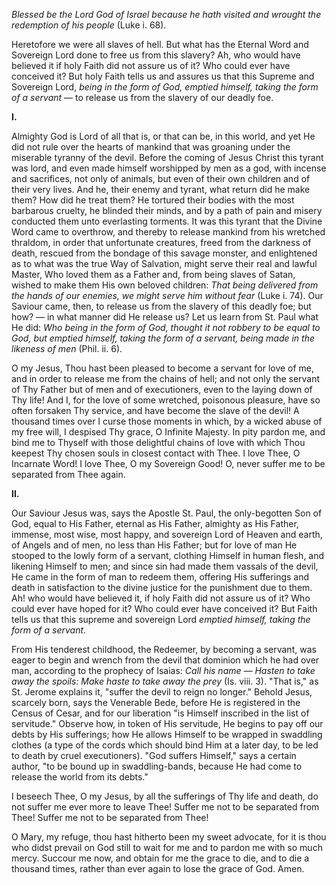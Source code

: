 
*Blessed be the Lord God of Israel because he hath visited and wrought the redemption of his people* (Luke i. 68).

Heretofore we were all slaves of hell. But what has the Eternal Word and Sovereign Lord done to free us from this slavery? Ah, who would have believed it if holy Faith did not assure us of it? Who could ever have conceived it? But holy Faith tells us and assures us that this Supreme and Sovereign Lord, *being in the form of God, emptied himself, taking the form of a servant* — to release us from the slavery of our deadly foe.

**I\.**

Almighty God is Lord of all that is, or that can be, in this world, and yet He did not rule over the hearts of mankind that was groaning under the miserable tyranny of the devil. Before the coming of Jesus Christ this tyrant was lord, and even made himself worshipped by men as a god, with incense and sacrifices, not only of animals, but even of their own children and of their very lives. And he, their enemy and tyrant, what return did he make them? How did he treat them? He tortured their bodies with the most barbarous cruelty, he blinded their minds, and by a path of pain and misery conducted them unto everlasting torments. It was this tyrant that the Divine Word came to overthrow, and thereby to release mankind from his wretched thraldom, in order that unfortunate creatures, freed from the darkness of death, rescued from the bondage of this savage monster, and enlightened as to what was the true Way of Salvation, might serve their real and lawful Master, Who loved them as a Father and, from being slaves of Satan, wished to make them His own beloved children: *That being delivered from the hands of our enemies, we might serve him without fear* (Luke i. 74). Our Saviour came, then, to release us from the slavery of this deadly foe; but how? — in what manner did He release us? Let us learn from St. Paul what He did: *Who being in the form of God, thought it not robbery to be equal to God, but emptied himself, taking the form of a servant, being made in the likeness of men* (Phil. ii. 6).

O my Jesus, Thou hast been pleased to become a servant for love of me, and in order to release me from the chains of hell; and not only the servant of Thy Father but of men and of executioners, even to the laying down of Thy life! And I, for the love of some wretched, poisonous pleasure, have so often forsaken Thy service, and have become the slave of the devil! A thousand times over I curse those moments in which, by a wicked abuse of my free will, I despised Thy grace, O Infinite Majesty. In pity pardon me, and bind me to Thyself with those delightful chains of love with which Thou keepest Thy chosen souls in closest contact with Thee. I love Thee, O Incarnate Word! I love Thee, O my Sovereign Good! O, never suffer me to be separated from Thee again.

**II\.**

Our Saviour Jesus was, says the Apostle St. Paul, the only-begotten Son of God, equal to His Father, eternal as His Father, almighty as His Father, immense, most wise, most happy, and sovereign Lord of Heaven and earth, of Angels and of men, no less than His Father; but for love of man He stooped to the lowly form of a servant, clothing Himself in human flesh, and likening Himself to men; and since sin had made them vassals of the devil, He came in the form of man to redeem them, offering His sufferings and death in satisfaction to the divine justice for the punishment due to them. Ah! who would have believed it, if holy Faith did not assure us of it? Who could ever have hoped for it? Who could ever have conceived it? But Faith tells us that this supreme and sovereign Lord *emptied himself, taking the form of a servant*.

From His tenderest childhood, the Redeemer, by becoming a servant, was eager to begin and wrench from the devil that dominion which he had over man, according to the prophecy of Isaias: *Call his name — Hasten to take away the spoils: Make haste to take away the prey* (Is. viii. 3). \"That is,\" as St. Jerome explains it, \"suffer the devil to reign no longer.\" Behold Jesus, scarcely born, says the Venerable Bede, before He is registered in the Census of Cesar, and for our liberation \"is Himself inscribed in the list of servitude.\" Observe how, in token of His servitude, He begins to pay off our debts by His sufferings; how He allows Himself to be wrapped in swaddling clothes (a type of the cords which should bind Him at a later day, to be led to death by cruel executioners). \"God suffers Himself,\" says a certain author, \"to be bound up in swaddling-bands, because He had come to release the world from its debts.\"

I beseech Thee, O my Jesus, by all the sufferings of Thy life and death, do not suffer me ever more to leave Thee! Suffer me not to be separated from Thee! Suffer me not to be separated from Thee!

O Mary, my refuge, thou hast hitherto been my sweet advocate, for it is thou who didst prevail on God still to wait for me and to pardon me with so much mercy. Succour me now, and obtain for me the grace to die, and to die a thousand times, rather than ever again to lose the grace of God. Amen.

